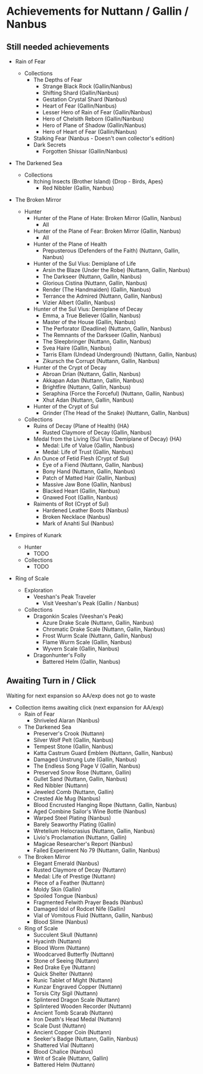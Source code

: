 # Achievements for Nuttann / Gallin / Nanbus

## Still needed achievements
- Rain of Fear
  - Collections
    - The Depths of Fear
      - Strange Black Rock (Gallin/Nanbus)
      - Shifting Shard (Gallin/Nanbus)
      - Gestation Crystal Shard (Nanbus)
      - Heart of Fear (Gallin/Nanbus)
      - Lesser Hero of Rain of Fear (Gallin/Nanbus)
      - Hero of Chelsith Reborn (Gallin/Nanbus)
      - Hero of Plane of Shadow (Gallin/Nanbus)
      - Hero of Heart of Fear (Gallin/Nanbus)
    - Stalking Fear (Nanbus - Doesn't own collector's edition)
    - Dark Secrets
      - Forgotten Shissar (Gallin/Nanbus)
- The Darkened Sea
  - Collections
    - Itching Insects (Brother Island) {Drop - Birds, Apes}
      - Red Nibbler (Gallin, Nanbus)
- The Broken Mirror
  - Hunter
    - Hunter of the Plane of Hate: Broken Mirror (Gallin, Nanbus)
      - All
    - Hunter of the Plane of Fear: Broken Mirror (Gallin, Nanbus)
      - All
    - Hunter of the Plane of Health
      - Prepusterous (Defenders of the Faith) (Nuttann, Gallin, Nanbus)
    - Hunter of the Sul Vius: Demiplane of Life
      - Arsin the Blaze (Under the Robe) (Nuttann, Gallin, Nanbus)
      - The Darkseer (Nuttann, Gallin, Nanbus)
      - Glorious Cistina (Nuttann, Gallin, Nanbus)
      - Render (The Handmaiden) (Gallin, Nanbus)
      - Terrance the Admired (Nuttann, Gallin, Nanbus)
      - Vizier Albert (Gallin, Nanbus)
    - Hunter of the Sul Vius: Demiplane of Decay
      - Emma, a True Believer (Gallin, Nanbus)
      - Master of the House (Gallin, Nanbus)
      - The Perforator (Deadline) (Nuttann, Gallin, Nanbus)
      - The Remnants of the Darkseer (Gallin, Nanbus)
      - The Sleepbringer (Nuttann, Gallin, Nanbus)
      - Svea Haire (Gallin, Nanbus)
      - Tarris Ellam (Undead Underground) (Nuttann, Gallin, Nanbus)
      - Zikursch the Corrupt (Nuttann, Gallin, Nanbus)
    - Hunter of the Crypt of Decay
      - Abroan Drian (Nuttann, Gallin, Nanbus)
      - Akkapan Adan (Nuttann, Gallin, Nanbus)
      - Brightfire (Nuttann, Gallin, Nanbus)
      - Seraphina (Force the Forceful) (Nuttann, Gallin, Nanbus)
      - Xhut Adan (Nuttann, Gallin, Nanbus)
    - Hunter of the Crypt of Sul
      - Grinder (The Head of the Snake) (Nuttann, Gallin, Nanbus)
  - Collections
    - Ruins of Decay (Plane of Health) {HA}
      - Rusted Claymore of Decay (Gallin, Nanbus)
    - Medal from the Living (Sul Vius: Demiplane of Decay) {HA}
      - Medal: Life of Value (Gallin, Nanbus)
      - Medal: Life of Trust (Gallin, Nanbus)
    - An Ounce of Fetid Flesh (Crypt of Sul)
      - Eye of a Fiend (Nuttann, Gallin, Nanbus)
      - Bony Hand (Nuttann, Gallin, Nanbus)
      - Patch of Matted Hair (Gallin, Nanbus)
      - Massive Jaw Bone (Gallin, Nanbus)
      - Blacked Heart (Gallin, Nanbus)
      - Gnawed Foot (Gallin, Nanbus)
    - Raiments of Rot (Crypt of Sul)
      - Hardened Leather Boots (Nanbus)
      - Broken Necklace (Nanbus)
      - Mark of Anahti Sul (Nanbus)
      
- Empires of Kunark
  - Hunter
    - TODO
  - Collections
    - TODO
- Ring of Scale
  - Exploration
    - Veeshan's Peak Traveler
      - Visit Veeshan's Peak (Gallin / Nanbus)
  - Collections
    - Dragonkin Scales (Veeshan's Peak)
      - Azure Drake Scale (Nuttann, Gallin, Nanbus)
      - Chromatic Drake Scale (Nuttann, Gallin, Nanbus)
      - Frost Wurm Scale (Nuttann, Gallin, Nanbus)
      - Flame Wurm Scale (Gallin, Nanbus)
      - Wyvern Scale (Gallin, Nanbus)
    - Dragonhunter's Folly
      - Battered Helm (Gallin, Nanbus)
      
##  Awaiting Turn in / Click

Waiting for next expansion so AA/exp does not go to waste

- Collection items awaiting click (next expansion for AA/exp)
  - Rain of Fear
    - Shriveled Alaran (Nanbus)
  - The Darkened Sea
    - Preserver's Crook (Nuttann)
    - Silver Wolf Pelt (Gallin, Nanbus)
    - Tempest Stone (Gallin, Nanbus)
    - Katta Castrum Guard Emblem (Nuttann, Gallin, Nanbus)
    - Damaged Unstrung Lute (Gallin, Nanbus)
    - The Endless Song Page V (Gallin, Nanbus)
    - Preserved Snow Rose (Nuttann, Gallin)
    - Gullet Sand (Nuttann, Gallin, Nanbus)
    - Red Nibbler (Nuttann)
    - Jeweled Comb (Nuttann, Gallin)
    - Crested Ale Mug (Nanbus)
    - Blood Encrusted Hanging Rope (Nuttann, Gallin, Nanbus)
    - Aged Combine Sailor's Wine Bottle (Nanbus)
    - Warped Steel Plating (Nanbus)
    - Barely Seaworthy Plating (Gallin)
    - Wretelium Helocrasius (Nuttann, Gallin, Nanbus)
    - Livio's Proclamation (Nuttann, Gallin)
    - Magicae Researcher's Report (Nanbus)
    - Failed Experiment No 79 (Nuttann, Gallin, Nanbus)
  - The Broken Mirror
    - Elegant Emerald (Nanbus)
    - Rusted Claymore of Decay (Nuttann)
    - Medal: Life of Prestige (Nuttann)
    - Piece of a Feather (Nuttann)
    - Moldy Skin (Gallin)
    - Spoiled Tongue (Nanbus)
    - Fragmented Felwith Prayer Beads (Nanbus)
    - Damaged Idol of Rodcet Nife (Gallin)
    - Vial of Vomitous Fluid (Nuttann, Gallin, Nanbus)
    - Blood Slime (Nanbus)
  - Ring of Scale
    - Succulent Skull (Nuttann)
    - Hyacinth (Nuttann)
    - Blood Worm (Nuttann)
    - Woodcarved Butterfly (Nuttann)
    - Stone of Seeing (Nuttann)
    - Red Drake Eye (Nuttann)
    - Quick Shelter (Nuttann)
    - Runic Tablet of Might (Nuttann)
    - Kunzar Engraved Copper (Nuttann)
    - Torsis City Sigil (Nuttann)
    - Splintered Dragon Scale (Nuttann)
    - Splintered Wooden Recorder (Nuttann)
    - Ancient Tomb Scarab (Nuttann)
    - Iron Death's Head Medal (Nuttann)
    - Scale Dust (Nuttann)
    - Ancient Copper Coin (Nuttann)
    - Seeker's Badge (Nuttann, Gallin, Nanbus)
    - Shattered Vial (Nuttann)
    - Blood Chalice (Nanbus)
    - Writ of Scale (Nuttann, Gallin)
    - Battered Helm (Nuttann)
